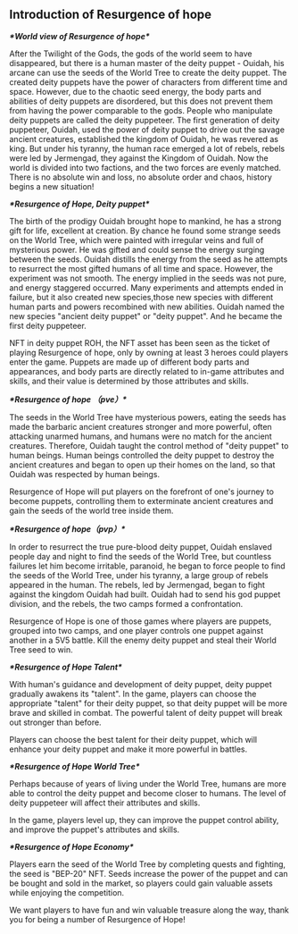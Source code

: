 ## Introduction of Resurgence of hope

***\*World view of Resurgence of hope\****

After the Twilight of the Gods, the gods of the world seem to have disappeared, but there is a human master of the deity puppet - Ouidah, his arcane can use the seeds of the World Tree to create the deity puppet. The created deity puppets have the power of characters from different time and space. However, due to the chaotic seed energy, the body parts and abilities of deity puppets are disordered, but this does not prevent them from having the power comparable to the gods. People who manipulate deity puppets are called the deity puppeteer. The first generation of deity puppeteer, Ouidah, used the power of deity puppet to drive out the savage ancient creatures, established the kingdom of Ouidah, he was revered as king. But under his tyranny, the human race emerged a lot of rebels, rebels were led by Jermengad, they against the Kingdom of Ouidah. Now the world is divided into two factions, and the two forces are evenly matched. There is no absolute win and loss, no absolute order and chaos, history begins a new situation!



***\*Resurgence of Hope, Deity puppet\****

The birth of the prodigy Ouidah brought hope to mankind, he has a strong gift for life, excellent at creation. By chance he found some strange seeds on the World Tree, which were painted with irregular veins and full of mysterious power. He was gifted and could sense the energy surging between the seeds. Ouidah distills the energy from the seed as he attempts to resurrect the most gifted humans of all time and space. However, the experiment was not smooth. The energy implied in the seeds was not pure, and energy staggered occurred. Many experiments and attempts ended in failure, but it also created new species,those new species with different human parts and powers recombined with new abilities. Ouidah named the new species "ancient deity puppet" or "deity puppet". And he became the first deity puppeteer.

NFT in deity puppet ROH, the NFT asset has been seen as the ticket of playing Resurgence of hope, only by owning at least 3 heroes could players enter the game. Puppets are made up of different body parts and appearances, and body parts are directly related to in-game attributes and skills, and their value is determined by those attributes and skills.



***\*Resurgence of hope （pve）\**** 

The seeds in the World Tree have mysterious powers, eating the seeds has made the barbaric ancient creatures stronger and more powerful, often attacking unarmed humans, and humans were no match for the ancient creatures. Therefore, Ouidah taught the control method of "deity puppet" to human beings. Human beings controlled the deity puppet to destroy the ancient creatures and began to open up their homes on the land, so that Ouidah was respected by human beings.

Resurgence of Hope will put players on the forefront of one's journey to become puppets, controlling them to exterminate ancient creatures and gain the seeds of the world tree inside them.



***\*Resurgence of hope（pvp）\**** 

In order to resurrect the true pure-blood deity puppet, Ouidah enslaved people day and night to find the seeds of the World Tree, but countless failures let him become irritable, paranoid, he began to force people to find the seeds of the World Tree, under his tyranny, a large group of rebels appeared in the human. The rebels, led by Jermengad, began to fight against the kingdom Ouidah had built. Ouidah had to send his god puppet division, and the rebels, the two camps formed a confrontation.

Resurgence of Hope is one of those games where players are puppets, grouped into two camps, and one player controls one puppet against another in a 5V5 battle. Kill the enemy deity puppet and steal their World Tree seed to win.



***\*Resurgence of Hope Talent\****

With human's guidance and development of deity puppet, deity puppet gradually awakens its "talent". In the game, players can choose the appropriate "talent" for their deity puppet, so that deity puppet will be more brave and skilled in combat. The powerful talent of deity puppet will break out stronger than before.

Players can choose the best talent for their deity puppet, which will enhance your deity puppet and make it more powerful in battles.



***\*Resurgence of Hope World Tree\****

Perhaps because of years of living under the World Tree, humans are more able to control the deity puppet and become closer to humans. The level of deity puppeteer will affect their attributes and skills.

In the game, players level up, they can improve the puppet control ability, and improve the puppet's attributes and skills.



***\*Resurgence of Hope Economy\****

Players earn the seed of the World Tree by completing quests and fighting, the seed is "BEP-20" NFT. Seeds increase the power of the puppet and can be bought and sold in the market, so players could gain valuable assets while enjoying the competition.

We want players to have fun and win valuable treasure along the way, thank you for being a number of Resurgence of Hope!